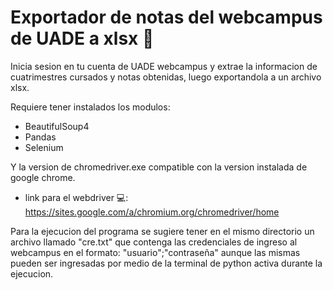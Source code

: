 # Exportador de notas del webcampus de UADE a xlsx 📕 #

Inicia sesion en tu cuenta de UADE webcampus y extrae la informacion de cuatrimestres cursados y notas obtenidas, luego exportandola a
un archivo xlsx.

Requiere tener instalados los modulos:
  * BeautifulSoup4
  * Pandas
  * Selenium

Y la version de chromedriver.exe compatible con la version instalada de google chrome.
  * link para el webdriver 💻: https://sites.google.com/a/chromium.org/chromedriver/home
  
Para la ejecucion del programa se sugiere tener en el mismo directorio un archivo llamado "cre.txt" que contenga las credenciales
de ingreso al webcampus en el formato: "usuario";"contraseña" aunque las mismas pueden ser ingresadas por medio de la terminal de 
python activa durante la ejecucion.
